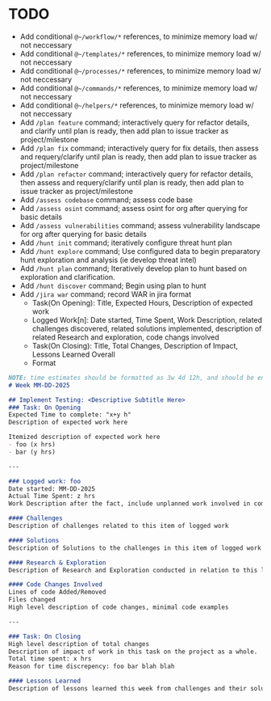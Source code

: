 # TODO

- Add conditional `@~/workflow/*` references, to minimize memory load w/ not neccessary
- Add conditional `@~/templates/*` references, to minimize memory load w/ not neccessary
- Add conditional `@~/processes/*` references, to minimize memory load w/ not neccessary
- Add conditional `@~/commands/*` references, to minimize memory load w/ not neccessary
- Add conditional `@~/helpers/*` references, to minimize memory load w/ not neccessary
- Add `/plan feature` command; interactively query for refactor details, and clarify until plan is ready, then add plan to issue tracker as project/milestone
- Add `/plan fix` command; interactively query for fix details, then assess and requery/clarify until plan is ready, then add plan to issue tracker as project/milestone
- Add `/plan refactor` command; interactively query for refactor details, then assess and requery/clarify until plan is ready, then add plan to issue tracker as project/milestone
- Add `/assess codebase` command; assess code base
- Add `/assess osint` command; assess osint for org after querying for basic details
- Add `/assess vulnerabilities` command; assess vulnerability landscape for org after querying for basic details
- Add `/hunt init` command; iteratively configure threat hunt plan
- Add `/hunt explore` command; Use configured data to begin preparatory hunt exploration and analysis (ie develop threat intel)
- Add `/hunt plan` command; Iteratively develop plan to hunt based on exploration and clarification.
- Add `/hunt discover` command; Begin using plan to hunt
- Add `/jira war` command; record WAR in jira format
  - Task(On Opening): Title, Expected Hours, Description of expected work
  - Logged Work[n]: Date started, Time Spent, Work Description, related challenges discovered, related solutions implemented, description of related Research and exploration, code changs involved
  - Task(On Closing): Title, Total Changes, Description of Impact, Lessons Learned Overall
  - Format 
```markdown
NOTE: time estimates should be formatted as 3w 4d 12h, and should be enclosed in quotes
# Week MM-DD-2025 

## Implement Testing: <Descriptive Subtitle Here> 
### Task: On Opening
Expected Time to complete: "x+y h" 
Description of expected work here 

Itemized description of expected work here 
- foo (x hrs) 
- bar (y hrs) 

---

### Logged work: foo 
Date started: MM-DD-2025 
Actual Time Spent: z hrs 
Work Description after the fact, include unplanned work involved in completing this 

#### Challenges 
Description of challenges related to this item of logged work

#### Solutions 
Description of Solutions to the challenges in this item of logged work 

#### Research & Exploration 
Description of Research and Exploration conducted in relation to this logged work.

#### Code Changes Involved 
Lines of code Added/Removed 
Files changed 
High level description of code changes, minimal code examples 

---

### Task: On Closing 
High level description of total changes 
Description of impact of work in this task on the project as a whole. 
Total time spent: x hrs
Reason for time discrepency: foo bar blah blah

#### Lessons Learned 
Description of lessons learned this week from challenges and their solutions.
```
